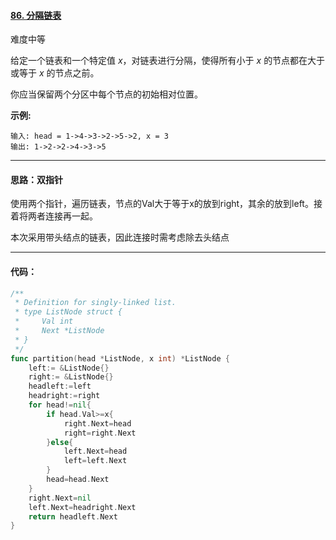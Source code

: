 #### [86. 分隔链表](https://leetcode-cn.com/problems/partition-list/)

难度中等

给定一个链表和一个特定值 *x*，对链表进行分隔，使得所有小于 *x* 的节点都在大于或等于 *x* 的节点之前。

你应当保留两个分区中每个节点的初始相对位置。

**示例:**

```
输入: head = 1->4->3->2->5->2, x = 3
输出: 1->2->2->4->3->5
```



------

#### 思路：双指针

使用两个指针，遍历链表，节点的Val大于等于x的放到right，其余的放到left。接着将两者连接再一起。

本次采用带头结点的链表，因此连接时需考虑除去头结点

------

#### 代码：

```go
/**
 * Definition for singly-linked list.
 * type ListNode struct {
 *     Val int
 *     Next *ListNode
 * }
 */
func partition(head *ListNode, x int) *ListNode {
    left:= &ListNode{}
    right:= &ListNode{}
    headleft:=left
    headright:=right
    for head!=nil{
        if head.Val>=x{
            right.Next=head
            right=right.Next
        }else{
            left.Next=head
            left=left.Next
        }
        head=head.Next
    }
    right.Next=nil
    left.Next=headright.Next
    return headleft.Next
}
```

